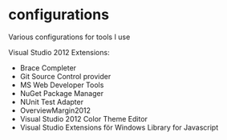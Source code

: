 configurations
==============

Various configurations for tools I use

Visual Studio 2012 Extensions:
* Brace Completer
* Git Source Control provider
* MS Web Developer Tools
* NuGet Package Manager
* NUnit Test Adapter
* OverviewMargin2012
* Visual Studio 2012 Color Theme Editor
* Visual Studio Extensions för Windows Library for Javascript
